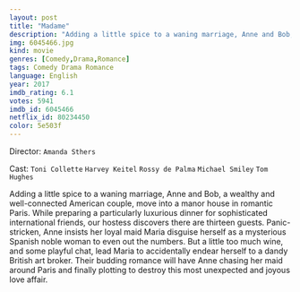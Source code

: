 ```yaml
---
layout: post
title: "Madame"
description: "Adding a little spice to a waning marriage, Anne and Bob, a wealthy and well-connected American couple, move into a manor house in romantic Paris. While preparing a particularly luxurious dinner for sophisticated international friends, our hostess discovers there are thirteen guests. Panic-stricken, Anne insists her loyal maid Maria disguise herself as a mysterious Spanish noble woman to even out the numbers. But a little too much wine, and some playful chat, lead Maria to accidentally endear herself to a dandy British art broker. Their budding romance will have Anne c.."
img: 6045466.jpg
kind: movie
genres: [Comedy,Drama,Romance]
tags: Comedy Drama Romance 
language: English
year: 2017
imdb_rating: 6.1
votes: 5941
imdb_id: 6045466
netflix_id: 80234450
color: 5e503f
---
```

Director: `Amanda Sthers`  

Cast: `Toni Collette` `Harvey Keitel` `Rossy de Palma` `Michael Smiley` `Tom Hughes` 

Adding a little spice to a waning marriage, Anne and Bob, a wealthy and well-connected American couple, move into a manor house in romantic Paris. While preparing a particularly luxurious dinner for sophisticated international friends, our hostess discovers there are thirteen guests. Panic-stricken, Anne insists her loyal maid Maria disguise herself as a mysterious Spanish noble woman to even out the numbers. But a little too much wine, and some playful chat, lead Maria to accidentally endear herself to a dandy British art broker. Their budding romance will have Anne chasing her maid around Paris and finally plotting to destroy this most unexpected and joyous love affair.